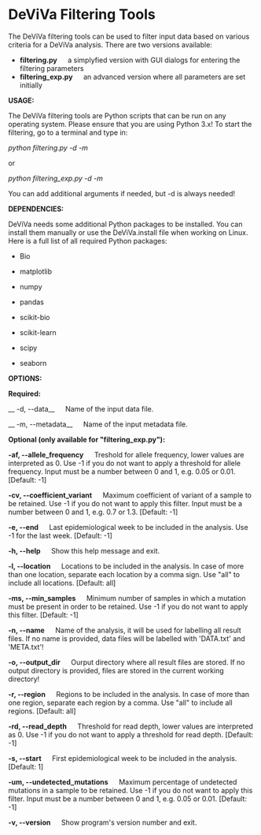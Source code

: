 # DeViVa Filtering Tools

The DeViVa filtering tools can be used to filter input data based on various criteria for a DeViVa analysis. There are two versions available:

* __filtering.py__ &emsp; a simplyfied version with GUI dialogs for entering the filtering parameters
* __filtering_exp.py__ &emsp; an advanced version where all parameters are set initially

__USAGE:__

The DeViVa filtering tools are Python scripts that can be run on any operating system. Please ensure that you are using Python 3.x! To start the filtering, go to a terminal and type in:

_python filtering.py -d -m_

or 

_python filtering_exp.py -d -m_

You can add additional arguments if needed, but -d is always needed!

__DEPENDENCIES:__

DeViVa needs some additional Python packages to be installed. You can install them manually or use the DeViVa.install file when working on Linux. Here is a full list of all required Python packages:

* Bio

* matplotlib

* numpy

* pandas

* scikit-bio

* scikit-learn

* scipy

* seaborn

__OPTIONS:__

__Required:__

__ -d, --data__ &emsp; Name of the input data file.

__ -m, --metadata__ &emsp; Name of the input metadata file.

__Optional (only available for "filtering_exp.py"):__

__-af, --allele_frequency__ &emsp; Treshold for allele frequency, lower values are interpreted as 0. Use -1 if you do not want to apply a threshold for allele frequency. Input must be a number between 0 and 1, e.g. 0.05 or 0.01. [Default: -1]

__-cv, --coefficient_variant__ &emsp; Maximum coefficient of variant of a sample to be retained. Use -1 if you do not want to apply this filter. Input must be a number between 0 and 1, e.g. 0.7 or 1.3. [Default: -1]

__-e, --end__ &emsp; Last epidemiological week to be included in the analysis. Use -1 for the last week. [Default: -1]

__-h, --help__ &emsp; Show this help message and exit.

__-l, --location__ &emsp; Locations to be included in the analysis. In case of more than one location, separate each location by a comma sign. Use "all" to include all locations. [Default: all]

__-ms, --min_samples__ &emsp; Minimum number of samples in which a mutation must be present in order to be retained. Use -1 if you do not want to apply this filter. [Default: -1]

__-n, --name__ &emsp; Name of the analysis, it will be used for labelling all result files. If no name is provided, data files will be labelled with 'DATA.txt' and 'META.txt'!

__-o, --output_dir__ &emsp; Ourput directory where all result files are stored. If no output directory is provided, files are stored in the current working directory!

__-r, --region__ &emsp; Regions to be included in the analysis. In case of more than one region, separate each region by a comma. Use "all" to include all regions. [Default: all]

__-rd, --read_depth__ &emsp; Threshold for read depth, lower values are interpreted as 0. Use -1 if you do not want to apply a threshold for read depth. [Default: -1]

__-s, --start__ &emsp; First epidemiological week to be included in the analysis. [Default: 1]

__-um, --undetected_mutations__ &emsp; Maximum percentage of undetected mutations in a sample to be retained. Use -1 if you do not want to apply this filter. Input must be a number between 0 and 1, e.g. 0.05 or 0.01. [Default: -1]

__-v, --version__ &emsp; Show program's version number and exit.
